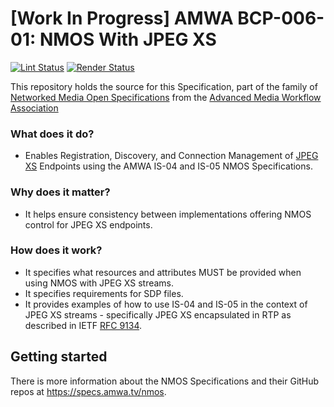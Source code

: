 # \[Work In Progress\] AMWA BCP-006-01: NMOS With JPEG XS

[![Lint Status](https://github.com/AMWA-TV/bcp-006-01/workflows/Lint/badge.svg)](https://github.com/AMWA-TV/bcp-006-01/actions?query=workflow%3ALint)
[![Render Status](https://github.com/AMWA-TV/bcp-006-01/workflows/Render/badge.svg)](https://github.com/AMWA-TV/bcp-006-01/actions?query=workflow%3ARender)

This repository holds the source for this Specification, part of the family of [Networked Media Open Specifications](https://specs.amwa.tv/nmos) from the [Advanced Media Workflow Association](https://amwa.tv)

<!-- INTRO-START -->

### What does it do?

- Enables Registration, Discovery, and Connection Management of [JPEG XS](https://jpeg.org/jpegxs/) Endpoints using the AMWA IS-04 and IS-05 NMOS Specifications.

### Why does it matter?

- It helps ensure consistency between implementations offering NMOS control for JPEG XS endpoints.

### How does it work?

- It specifies what resources and attributes MUST be provided when using NMOS with JPEG XS streams.
- It specifies requirements for SDP files.
- It provides examples of how to use IS-04 and IS-05 in the context of JPEG XS streams - specifically JPEG XS encapsulated in RTP as described in IETF [RFC 9134](https://tools.ietf.org/html/rfc9134).

<!-- INTRO-END -->

## Getting started

There is more information about the NMOS Specifications and their GitHub repos at <https://specs.amwa.tv/nmos>.
